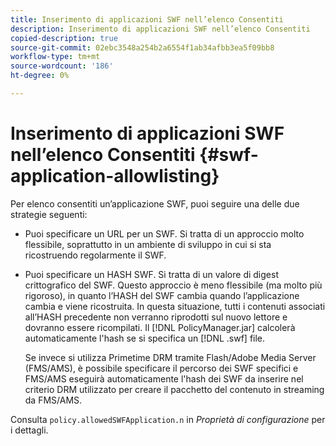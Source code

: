```yaml
---
title: Inserimento di applicazioni SWF nell’elenco Consentiti
description: Inserimento di applicazioni SWF nell’elenco Consentiti
copied-description: true
source-git-commit: 02ebc3548a254b2a6554f1ab34afbb3ea5f09bb8
workflow-type: tm+mt
source-wordcount: '186'
ht-degree: 0%

---
```


# Inserimento di applicazioni SWF nell’elenco Consentiti {#swf-application-allowlisting}

Per elenco consentiti un’applicazione SWF, puoi seguire una delle due strategie seguenti:

* Puoi specificare un URL per un SWF. Si tratta di un approccio molto flessibile, soprattutto in un ambiente di sviluppo in cui si sta ricostruendo regolarmente il SWF.
* Puoi specificare un HASH SWF. Si tratta di un valore di digest crittografico del SWF. Questo approccio è meno flessibile (ma molto più rigoroso), in quanto l’HASH del SWF cambia quando l’applicazione cambia e viene ricostruita. In questa situazione, tutti i contenuti associati all’HASH precedente non verranno riprodotti sul nuovo lettore e dovranno essere ricompilati. Il [!DNL PolicyManager.jar] calcolerà automaticamente l&#39;hash se si specifica un [!DNL .swf] file.

  Se invece si utilizza Primetime DRM tramite Flash/Adobe Media Server (FMS/AMS), è possibile specificare il percorso dei SWF specifici e FMS/AMS eseguirà automaticamente l&#39;hash dei SWF da inserire nel criterio DRM utilizzato per creare il pacchetto del contenuto in streaming da FMS/AMS.

Consulta `policy.allowedSWFApplication.n` in *Proprietà di configurazione* per i dettagli.

